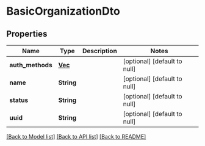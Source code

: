 # BasicOrganizationDto

## Properties

| Name             | Type                                                 | Description | Notes                        |
| ---------------- | ---------------------------------------------------- | ----------- | ---------------------------- |
| **auth_methods** | [**Vec<BasicAuthMethodDto>**](BasicAuthMethodDto.md) |             | [optional] [default to null] |
| **name**         | **String**                                           |             | [optional] [default to null] |
| **status**       | **String**                                           |             | [optional] [default to null] |
| **uuid**         | **String**                                           |             | [optional] [default to null] |

[[Back to Model list]](../README.md#documentation-for-models) [[Back to API list]](../README.md#documentation-for-api-endpoints) [[Back to README]](../README.md)
